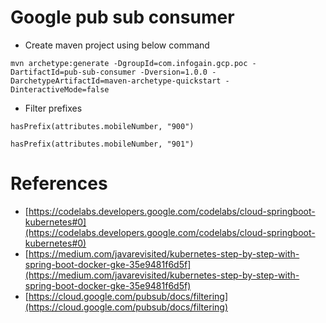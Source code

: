 # Google pub sub consumer

* Create maven project using below command
```
mvn archetype:generate -DgroupId=com.infogain.gcp.poc -DartifactId=pub-sub-consumer -Dversion=1.0.0 -DarchetypeArtifactId=maven-archetype-quickstart -DinteractiveMode=false
```

* Filter prefixes
```
hasPrefix(attributes.mobileNumber, "900")

hasPrefix(attributes.mobileNumber, "901")
```

# References
* [https://codelabs.developers.google.com/codelabs/cloud-springboot-kubernetes#0](https://codelabs.developers.google.com/codelabs/cloud-springboot-kubernetes#0)
* [https://medium.com/javarevisited/kubernetes-step-by-step-with-spring-boot-docker-gke-35e9481f6d5f](https://medium.com/javarevisited/kubernetes-step-by-step-with-spring-boot-docker-gke-35e9481f6d5f)
* [https://cloud.google.com/pubsub/docs/filtering](https://cloud.google.com/pubsub/docs/filtering)
